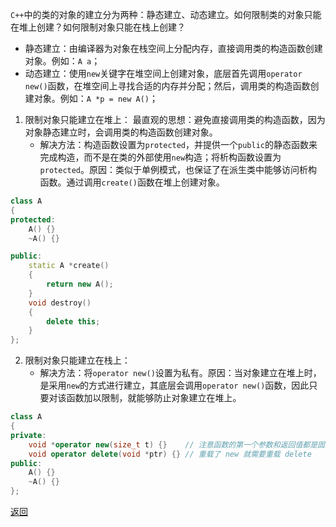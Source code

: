 `C++`中的类的对象的建立分为两种：静态建立、动态建立。如何限制类的对象只能在堆上创建？如何限制对象只能在栈上创建？
- 静态建立：由编译器为对象在栈空间上分配内存，直接调用类的构造函数创建对象。例如：`A a`；
- 动态建立：使用`new`关键字在堆空间上创建对象，底层首先调用`operator new()`函数，在堆空间上寻找合适的内存并分配；然后，调用类的构造函数创建对象。例如：`A *p = new A()`；
1. 限制对象只能建立在堆上：
	最直观的思想：避免直接调用类的构造函数，因为对象静态建立时，会调用类的构造函数创建对象。
	- 解决方法：构造函数设置为`protected`，并提供一个`public`的静态函数来完成构造，而不是在类的外部使用`new`构造；将析构函数设置为`protected`。原因：类似于单例模式，也保证了在派生类中能够访问析构函数。通过调用`create()`函数在堆上创建对象。
```cpp
class A
{
protected:
    A() {}
    ~A() {}

public:
    static A *create()
    {
        return new A();
    }
    void destroy()
    {
        delete this;
    }
};
```
2. 限制对象只能建立在栈上：
	- 解决方法：将`operator new()`设置为私有。原因：当对象建立在堆上时，是采用`new`的方式进行建立，其底层会调用`operator new()`函数，因此只要对该函数加以限制，就能够防止对象建立在堆上。
```cpp
class A
{
private:
    void *operator new(size_t t) {}    // 注意函数的第一个参数和返回值都是固定的
    void operator delete(void *ptr) {} // 重载了 new 就需要重载 delete
public:
    A() {}
    ~A() {}
};
```

[返回](C++面向对象/readme)